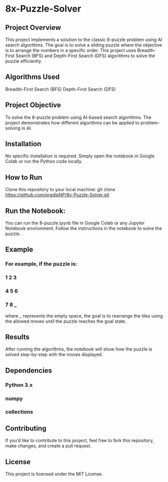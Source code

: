 # 8x-Puzzle-Solver
## Project Overview
This project implements a solution to the classic 8-puzzle problem using AI search algorithms. The goal is to solve a sliding puzzle where the objective is to arrange the numbers in a specific order. This project uses Breadth-First Search (BFS) and Depth-First Search (DFS) algorithms to solve the puzzle efficiently.

## Algorithms Used
Breadth-First Search (BFS)
Depth-First Search (DFS)

## Project Objective
To solve the 8-puzzle problem using AI-based search algorithms.
The project demonstrates how different algorithms can be applied to problem-solving in AI.

## Installation
No specific installation is required. Simply open the notebook in Google Colab or run the Python code locally.

## How to Run
Clone this repository to your local machine:
  git clone https://github.com/pradipNP/8x-Puzzle-Solver.git

## Run the Notebook:
You can run the 8-puzzle.ipynb file in Google Colab or any Jupyter Notebook environment.
Follow the instructions in the notebook to solve the puzzle.

## Example
### For example, if the puzzle is:
  ### 1 2 3
  ### 4 5 6
  ### 7 8 _
where _ represents the empty space, the goal is to rearrange the tiles using the allowed moves until the puzzle reaches the goal state.

## Results
After running the algorithms, the notebook will show how the puzzle is solved step-by-step with the moves displayed.

## Dependencies
  ### Python 3.x
  ### numpy
  ### collections

## Contributing
If you’d like to contribute to this project, feel free to fork this repository, make changes, and create a pull request.

## License
This project is licensed under the MIT License.
